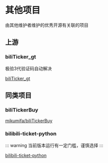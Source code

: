 # 其他项目

由其他维护者维护的优秀开源有关联的项目

## 上游

### biliTicker_gt

极验3代验证码自动解决

[biliTicker_gt](https://github.com/Amorter/biliTicker_gt)

## 同类项目

### biliTickerBuy

[mikumifa/biliTickerBuy](https://github.com/mikumifa/biliTickerBuy)

### bilibili-ticket-python

::: warning
当前版本运行有一定门槛，谨慎选择
:::

[bilibili-ticket-python](https://github.com/bilibili-ticket/bilibili-ticket-python)
